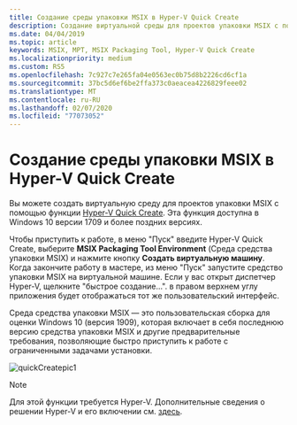 ```yaml
---
title: Создание среды упаковки MSIX в Hyper-V Quick Create
description: Создание виртуальной среды для проектов упаковки MSIX с помощью функции Hyper-V Quick Create.
ms.date: 04/04/2019
ms.topic: article
keywords: MSIX, MPT, MSIX Packaging Tool, Hyper-V Quick Create
ms.localizationpriority: medium
ms.custom: RS5
ms.openlocfilehash: 7c927c7e265fa04e0563ec0b75d8b2226cd6cf1a
ms.sourcegitcommit: 37bc5d6ef6be2ffa373c0aeacea4226829feee02
ms.translationtype: MT
ms.contentlocale: ru-RU
ms.lasthandoff: 02/07/2020
ms.locfileid: "77073052"
---
```

# <a name="msix-packaging-environment-on-hyper-v-quick-create"></a>Создание среды упаковки MSIX в Hyper-V Quick Create
 
Вы можете создать виртуальную среду для проектов упаковки MSIX с помощью функции [Hyper-V Quick Create](https://docs.microsoft.com/virtualization/hyper-v-on-windows/quick-start/quick-create-virtual-machine). Эта функция доступна в Windows 10 версии 1709 и более поздних версиях.

Чтобы приступить к работе, в меню "Пуск" введите Hyper-V Quick Create, выберите **MSIX Packaging Tool Environment** (Среда средства упаковки MSIX) и нажмите кнопку **Создать виртуальную машину**. Когда закончите работу в мастере, из меню "Пуск" запустите средство упаковки MSIX на виртуальной машине. Если у вас открыт диспетчер Hyper-V, щелкните "быстрое создание...". в правом верхнем углу приложения будет отображаться тот же пользовательский интерфейс.

Среда средства упаковки MSIX — это пользовательская сборка для оценки Windows 10 (версия 1909), которая включает в себя последнюю версию средства упаковки MSIX и другие предварительные требования, позволяющие быстро приступить к работе с ограниченными задачами установки.

![quickCreatepic1](images/QuickCreateVM.png)

> [!NOTE]
> Для этой функции требуется Hyper-V. Дополнительные сведения о решении Hyper-V и его включении см. [здесь](https://docs.microsoft.com/virtualization/hyper-v-on-windows/quick-start/enable-hyper-v).

